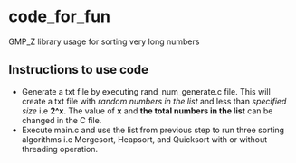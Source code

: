 code_for_fun
===========================================================================================
GMP_Z library usage for sorting very long numbers

Instructions to use code
--------------------------------------------------------------------------------------------
- Generate a txt file by executing rand_num_generate.c file. This will create a txt file with _random numbers in the list_ and less than _specified size_ i.e __2^x__. The value of __x__ and __the total numbers in the list__ can be changed in the C file.
- Execute main.c and use the list from previous step to run three sorting algorithms i.e Mergesort, Heapsort, and Quicksort with or without threading operation.
